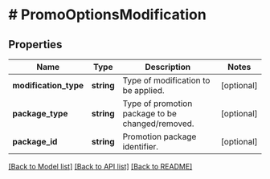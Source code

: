 # # PromoOptionsModification

## Properties

Name | Type | Description | Notes
------------ | ------------- | ------------- | -------------
**modification_type** | **string** | Type of modification to be applied. | [optional]
**package_type** | **string** | Type of promotion package to be changed/removed. | [optional]
**package_id** | **string** | Promotion package identifier. | [optional]

[[Back to Model list]](../../README.md#models) [[Back to API list]](../../README.md#endpoints) [[Back to README]](../../README.md)
